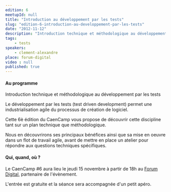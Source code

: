 ```yaml
---
edition: 6
meetupId: null
title: "Introduction au développement par les tests"
slug: "edition-6-introduction-au-developpement-par-les-tests"
date: "2012-11-12"
description: "Introduction technique et méthodologique au développement par les tests"
tags:
    - tests
speakers:
    - clement-alexandre
place: forum-digital
video : null
published: true
---
```


#### Au programme

Introduction technique et méthodologique au développement par les tests

Le développement par les tests (test driven development) permet une industrialisation agile du
processus de création de logiciel.

Cette 6è édition du CaenCamp vous propose de découvrir cette discipline tant sur un plan technique
que méthodologique.

Nous en découvrirons ses principaux bénéfices ainsi que sa mise en oeuvre dans un flot de travail
agile, avant de mettre en place un atelier pour répondre aux questions techniques spécifiques.

#### Qui, quand, où ?

Le CaenCamp #6 aura lieu le jeudi 15 novembre à partir de 18h au
[Forum Digital](http://www.forum-digital.fr), partenaire de l'évènement.

L'entrée est gratuite et la séance sera accompagnée d'un petit apéro.
